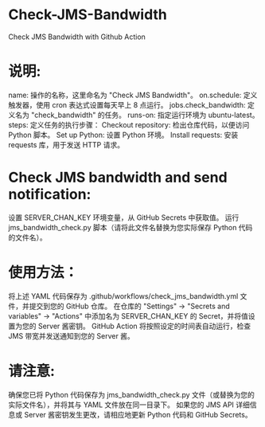 # Check-JMS-Bandwidth
Check JMS Bandwidth with Github Action

# 说明:
name: 操作的名称，这里命名为 "Check JMS Bandwidth"。
on.schedule: 定义触发器，使用 cron 表达式设置每天早上 8 点运行。
jobs.check_bandwidth: 定义名为 "check_bandwidth" 的任务。
runs-on: 指定运行环境为 ubuntu-latest。
steps: 定义任务的执行步骤：
Checkout repository: 检出仓库代码，以便访问 Python 脚本。
Set up Python: 设置 Python 环境。
Install requests: 安装 requests 库，用于发送 HTTP 请求。

# Check JMS bandwidth and send notification:
设置 SERVER_CHAN_KEY 环境变量，从 GitHub Secrets 中获取值。
运行 jms_bandwidth_check.py 脚本（请将此文件名替换为您实际保存 Python 代码的文件名）。

# 使用方法：
将上述 YAML 代码保存为 .github/workflows/check_jms_bandwidth.yml 文件，并提交到您的 GitHub 仓库。
在仓库的 "Settings" -> "Secrets and variables" -> "Actions" 中添加名为 SERVER_CHAN_KEY 的 Secret，并将值设置为您的 Server 酱密钥。
GitHub Action 将按照设定的时间表自动运行，检查 JMS 带宽并发送通知到您的 Server 酱。

# 请注意:
确保您已将 Python 代码保存为 jms_bandwidth_check.py 文件（或替换为您的实际文件名），并将其与 YAML 文件放在同一目录下。
如果您的 JMS API 详细信息或 Server 酱密钥发生更改，请相应地更新 Python 代码和 GitHub Secrets。
